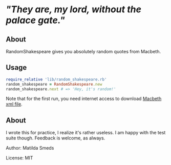 # *"They are, my lord, without the palace gate."*

## About

RandomShakespeare gives you absolutely random quotes from Macbeth. 

## Usage

```ruby
require_relative 'lib/random_shakespeare.rb'
random_shakespeare = RandomShakespeare.new
random_shakespeare.next # => 'Hey, it's random!'
```

Note that for the first run, you need internet access to download [Macbeth xml file](https://www.ibiblio.org/xml/examples/shakespeare/macbeth.xml).

## About

I wrote this for practice, I realize it's rather useless. I am happy with the test suite though. Feedback is welcome, as always.

Author: Matilda Smeds

License: MIT

